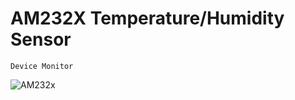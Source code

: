 # AM232X Temperature/Humidity Sensor

`Device Monitor`

![AM232x](https://user-images.githubusercontent.com/24805847/122955341-fb64d800-d3ba-11eb-922a-3f06286e7d5b.png)
